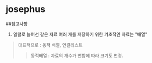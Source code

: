 josephus
=====

##참고사항

1. 일렬로 늘어선 같은 자료 여러 개를 저장하기 위한 기초적인 자료는 "배열"
> 대표적으로 : 동적 배열, 연결리스트
>> 동적배열 : 자료의 개수가 변함에 따라 크기도 변경.
 
